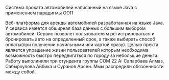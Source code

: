 Система проката автомобилей написанный на языке Java с применением парадигмы ООП

Веб-платформа для аренды автомобилей разработанная на языке Java. У сервиса имеется обширная база данных с большим выбором автомобилей. Сервис позволет пользователям регистрироваться и 
бронировать авто на определенный срок, а также выбирать способ оплаты(при получении начильными или картой сразу). 
Целью пректа является упращение жизни пользователей которым необходима возможность быстро передвигаться по городу за небольшие деньги.
Работу выполинили три стундента группы COM 22 A: Сапарбаев Алмаз, Сабыркулова Айбика и Суранов Арсен. Мыы распредили обязоннности между собой. 
